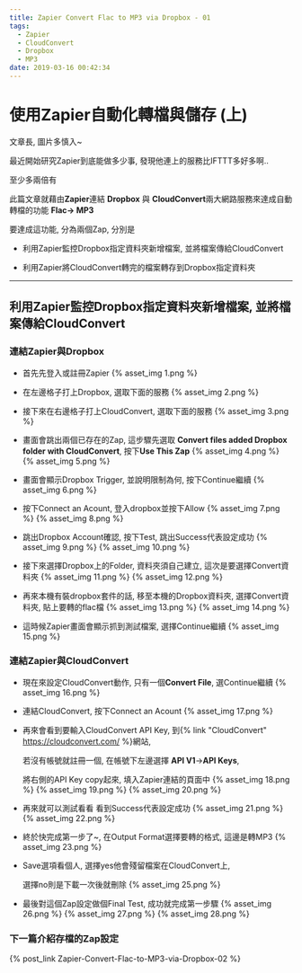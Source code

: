 ```yaml
---
title: Zapier Convert Flac to MP3 via Dropbox - 01
tags:
  - Zapier
  - CloudConvert
  - Dropbox
  - MP3
date: 2019-03-16 00:42:34
---
```



# 使用Zapier自動化轉檔與儲存 (上)

文章長, 圖片多慎入~

<!-- More -->

最近開始研究Zapier到底能做多少事, 發現他連上的服務比IFTTT多好多啊..

至少多兩倍有

此篇文章就藉由**Zapier**連結 **Dropbox** 與 **CloudConvert**兩大網路服務來達成自動轉檔的功能 **Flac-> MP3**

要達成這功能, 分為兩個Zap, 分別是
    
* 利用Zapier監控Dropbox指定資料夾新增檔案, 並將檔案傳給CloudConvert

* 利用Zapier將CloudConvert轉完的檔案轉存到Dropbox指定資料夾

---

## 利用Zapier監控Dropbox指定資料夾新增檔案, 並將檔案傳給CloudConvert

### 連結Zapier與Dropbox

* 首先先登入或註冊Zapier
{% asset_img 1.png %}

* 在左邊格子打上Dropbox, 選取下面的服務
{% asset_img 2.png %}

* 接下來在右邊格子打上CloudConvert, 選取下面的服務
{% asset_img 3.png %}

* 畫面會跳出兩個已存在的Zap, 這步驟先選取 **Convert files added Dropbox folder with CloudConvert**, 按下**Use This Zap**
{% asset_img 4.png %}
{% asset_img 5.png %}

* 畫面會顯示Dropbox Trigger, 並說明限制為何, 按下Continue繼續
{% asset_img 6.png %}

* 按下Connect an Acount, 登入dropbox並按下Allow
{% asset_img 7.png %}
{% asset_img 8.png %}

* 跳出Dropbox Account確認, 按下Test, 跳出Success代表設定成功
{% asset_img 9.png %}
{% asset_img 10.png %}

* 接下來選擇Dropbox上的Folder, 資料夾須自己建立, 這次是要選擇Convert資料夾
{% asset_img 11.png %}
{% asset_img 12.png %}

* 再來本機有裝dropbox套件的話, 移至本機的Dropbox資料夾, 選擇Convert資料夾, 貼上要轉的flac檔
{% asset_img 13.png %}
{% asset_img 14.png %}

* 這時候Zapier畫面會顯示抓到測試檔案, 選擇Continue繼續
{% asset_img 15.png %}

### 連結Zapier與CloudConvert

* 現在來設定CloudConvert動作, 只有一個**Convert File**, 選Continue繼續
{% asset_img 16.png %}

* 連結CloudConvert, 按下Connect an Acount
{% asset_img 17.png %}

* 再來會看到要輸入CloudConvert API Key, 到{% link "CloudConvert" https://cloudconvert.com/ %}網站, 

  若沒有帳號就註冊一個, 在帳號下左邊選擇 **API V1**->**API Keys**, 
  
  將右側的API Key copy起來, 填入Zapier連結的頁面中
{% asset_img 18.png %}
{% asset_img 19.png %}
{% asset_img 20.png %}

* 再來就可以測試看看 看到Success代表設定成功
{% asset_img 21.png %}
{% asset_img 22.png %}

* 終於快完成第一步了~, 在Output Format選擇要轉的格式, 這邊是轉MP3
{% asset_img 23.png %}

* Save選項看個人, 選擇yes他會殘留檔案在CloudConvert上, 

  選擇no則是下載一次後就刪除
{% asset_img 25.png %}

* 最後對這個Zap設定做個Final Test, 成功就完成第一步驟
{% asset_img 26.png %}
{% asset_img 27.png %}
{% asset_img 28.png %}

### 下一篇介紹存檔的Zap設定

{% post_link Zapier-Convert-Flac-to-MP3-via-Dropbox-02 %}